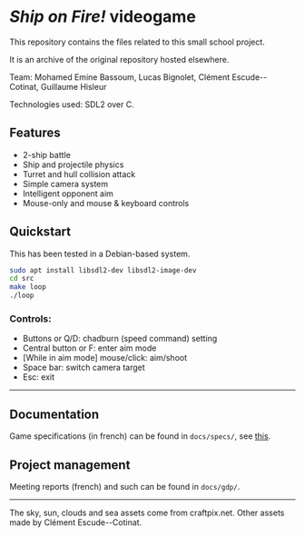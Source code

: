 # *Ship on Fire!* videogame

This repository contains the files related to this small school project.

It is an archive of the original repository hosted elsewhere.

Team: Mohamed Emine Bassoum, Lucas Bignolet, Clément Escude--Cotinat, Guillaume Hisleur

Technologies used: SDL2 over C.


## Features

- 2-ship battle
- Ship and projectile physics
- Turret and hull collision attack
- Simple camera system
- Intelligent opponent aim
- Mouse-only and mouse & keyboard controls


## Quickstart

This has been tested in a Debian-based system.

```bash
sudo apt install libsdl2-dev libsdl2-image-dev
cd src
make loop 
./loop
```

### Controls:

- Buttons or Q/D: chadburn (speed command) setting
- Central button or F: enter aim mode
- [While in aim mode] mouse/click: aim/shoot
- Space bar: switch camera target
- Esc: exit

---

## Documentation

Game specifications (in french) can be found in `docs/specs/`, see [this](docs/specs/README.md).


## Project management

Meeting reports (french) and such can be found in `docs/gdp/`.


---

The sky, sun, clouds and sea assets come from craftpix.net. Other assets made by Clément Escude--Cotinat.
